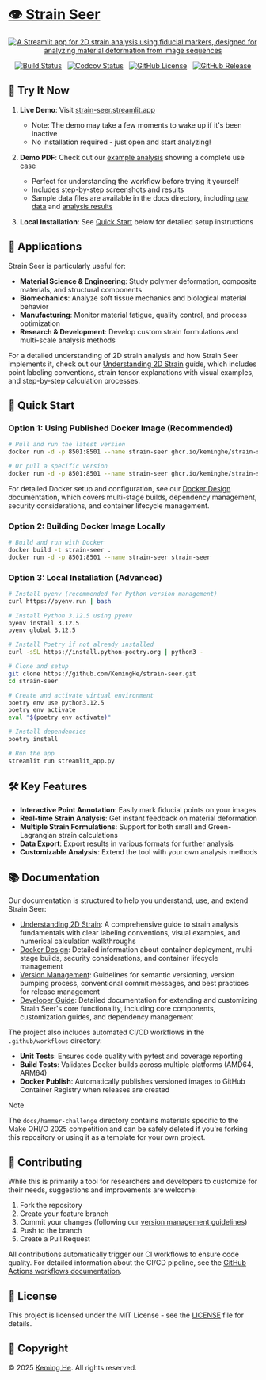 # [👁️ Strain Seer](https://github.com/KemingHe/strain-seer)

<div align="center">

[![A Streamlit app for 2D strain analysis using fiducial markers, designed for analyzing material deformation from image sequences](https://socialify.git.ci/KemingHe/strain-seer/image?description=1&language=1&logo=https%3A%2F%2Fraw.githubusercontent.com%2FKemingHe%2Fstrain-seer%2Fmain%2Fdocs%2Fstrain-seer-icon.png&name=1&owner=1&theme=Dark)](https://github.com/KemingHe/strain-seer)

[![Build Status](https://img.shields.io/github/actions/workflow/status/KemingHe/strain-seer/build-test.yaml)](https://github.com/KemingHe/strain-seer/actions/workflows/build-test.yaml) &nbsp; [![Codcov Status](https://codecov.io/gh/KemingHe/strain-seer/graph/badge.svg?token=BCJ4AJUW1I)](https://codecov.io/gh/KemingHe/strain-seer) &nbsp; [![GitHub License](https://img.shields.io/github/license/KemingHe/strain-seer)](https://github.com/KemingHe/strain-seer/blob/main/LICENSE) &nbsp; [![GitHub Release](https://img.shields.io/github/v/release/KemingHe/strain-seer)](https://github.com/KemingHe/strain-seer/releases)

</div>

## 🚀 Try It Now

1. **Live Demo**: Visit [strain-seer.streamlit.app](https://strain-seer.streamlit.app)
   - Note: The demo may take a few moments to wake up if it's been inactive
   - No installation required - just open and start analyzing!

2. **Demo PDF**: Check out our [example analysis](docs/strain-seer-demo.pdf) showing a complete use case
   - Perfect for understanding the workflow before trying it yourself
   - Includes step-by-step screenshots and results
   - Sample data files are available in the docs directory, including [raw data](docs/strain-seer-demo-raw-data.csv) and [analysis results](docs/strain-seer-demo-analysis-result.csv)

3. **Local Installation**: See [Quick Start](#-quick-start) below for detailed setup instructions

## 🎯 Applications

Strain Seer is particularly useful for:

- **Material Science & Engineering**: Study polymer deformation, composite materials, and structural components
- **Biomechanics**: Analyze soft tissue mechanics and biological material behavior
- **Manufacturing**: Monitor material fatigue, quality control, and process optimization
- **Research & Development**: Develop custom strain formulations and multi-scale analysis methods

For a detailed understanding of 2D strain analysis and how Strain Seer implements it, check out our [Understanding 2D Strain](docs/understanding-2d-strain.md) guide, which includes point labeling conventions, strain tensor explanations with visual examples, and step-by-step calculation processes.

## 🚀 Quick Start

### Option 1: Using Published Docker Image (Recommended)

```bash
# Pull and run the latest version
docker run -d -p 8501:8501 --name strain-seer ghcr.io/keminghe/strain-seer:latest

# Or pull a specific version
docker run -d -p 8501:8501 --name strain-seer ghcr.io/keminghe/strain-seer:v1.0.0
```

For detailed Docker setup and configuration, see our [Docker Design](docs/docker-design.md) documentation, which covers multi-stage builds, dependency management, security considerations, and container lifecycle management.

### Option 2: Building Docker Image Locally

```bash
# Build and run with Docker
docker build -t strain-seer .
docker run -d -p 8501:8501 --name strain-seer strain-seer
```

### Option 3: Local Installation (Advanced)

```bash
# Install pyenv (recommended for Python version management)
curl https://pyenv.run | bash

# Install Python 3.12.5 using pyenv
pyenv install 3.12.5
pyenv global 3.12.5

# Install Poetry if not already installed
curl -sSL https://install.python-poetry.org | python3 -

# Clone and setup
git clone https://github.com/KemingHe/strain-seer.git
cd strain-seer

# Create and activate virtual environment
poetry env use python3.12.5
poetry env activate
eval "$(poetry env activate)"

# Install dependencies
poetry install

# Run the app
streamlit run streamlit_app.py
```

## 🛠️ Key Features

- **Interactive Point Annotation**: Easily mark fiducial points on your images
- **Real-time Strain Analysis**: Get instant feedback on material deformation
- **Multiple Strain Formulations**: Support for both small and Green-Lagrangian strain calculations
- **Data Export**: Export results in various formats for further analysis
- **Customizable Analysis**: Extend the tool with your own analysis methods

## 📚 Documentation

Our documentation is structured to help you understand, use, and extend Strain Seer:

- [Understanding 2D Strain](docs/understanding-2d-strain.md): A comprehensive guide to strain analysis fundamentals with clear labeling conventions, visual examples, and numerical calculation walkthroughs
- [Docker Design](docs/docker-design.md): Detailed information about container deployment, multi-stage builds, security considerations, and container lifecycle management
- [Version Management](docs/version-management.md): Guidelines for semantic versioning, version bumping process, conventional commit messages, and best practices for release management
- [Developer Guide](docs/developer-guide.md): Detailed documentation for extending and customizing Strain Seer's core functionality, including core components, customization guides, and dependency management

The project also includes automated CI/CD workflows in the `.github/workflows` directory:

- **Unit Tests**: Ensures code quality with pytest and coverage reporting
- **Build Tests**: Validates Docker builds across multiple platforms (AMD64, ARM64)
- **Docker Publish**: Automatically publishes versioned images to GitHub Container Registry when releases are created

> [!NOTE]
>
> The `docs/hammer-challenge` directory contains materials specific to the Make OHI/O 2025 competition and can be safely deleted if you're forking this repository or using it as a template for your own project.

## 🤝 Contributing

While this is primarily a tool for researchers and developers to customize for their needs, suggestions and improvements are welcome:

1. Fork the repository
2. Create your feature branch
3. Commit your changes (following our [version management guidelines](docs/version-management.md))
4. Push to the branch
5. Create a Pull Request

All contributions automatically trigger our CI workflows to ensure code quality. For detailed information about the CI/CD pipeline, see the [GitHub Actions workflows documentation](.github/workflows/README.md).

## 📄 License

This project is licensed under the MIT License - see the [LICENSE](https://github.com/KemingHe/strain-seer/blob/main/LICENSE) file for details.

## 📝 Copyright

© 2025 [Keming He](https://github.com/KemingHe). All rights reserved.
